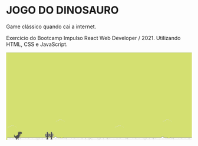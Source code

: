 # JOGO DO DINOSAURO

Game clássico quando cai a internet.

Exercício do Bootcamp Impulso React Web Developer / 2021. Utilizando HTML, CSS e JavaScript.

<a href="https://brunodefreitasborges.github.io/jogo-do-dinosauro/">![alt text](https://github.com/brunodefreitasborges/jogo-do-dinosauro/blob/main/preview.png?raw=true)</a>
